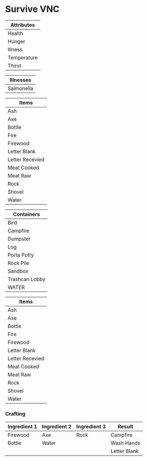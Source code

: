 # Survive VNC

| Attributes  |
| ----------- |
| Health      |
| Hunger      |
| Illness     |
| Temperature |
| Thirst      |

| Illnesses  |
| ---------- |
| Salmonella |

| Items           |
| --------------- |
| Ash             |
| Axe             |
| Bottle          |
| Fire            |
| Firewood        |
| Letter Blank    |
| Letter Recevied |
| Meat Cooked     |
| Meat Raw        |
| Rock            |
| Shovel          |
| Water           |

| Containers     |
| -------------- |
| Bird           |
| Campfire       |
| Dumpster       |
| Log            |
| Porta Potty    |
| Rock Pile      |
| Sandbox        |
| Trashcan Lobby |
| WATER          |

| Items           |
| --------------- |
| Ash             |
| Axe             |
| Bottle          |
| Fire            |
| Firewood        |
| Letter Blank    |
| Letter Recevied |
| Meat Cooked     |
| Meat Raw        |
| Rock            |
| Shovel          |
| Water           |

### Crafting

| Ingredient 1 | Ingredient 2 | Ingredient 3 | Result       |
| ------------ | ------------ | ------------ | ------------ |
| Firewood     | Axe          | Rock         | Campfire     |
| Bottle       | Water        |              | Wash Hands   |
|              |              |              | Letter Blank |
